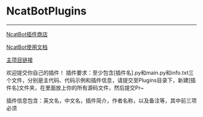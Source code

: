 # NcatBotPlugins
---
[NcatBot插件商店](https://home.ncatbot.xyz)

[NcatBot使用文档](https://home.ncatbot.xyz)

[主项目链接](https://github.com/liyihao1110/NcatBot)

欢迎提交你自己的插件！
插件要求：至少包含\[插件名\].py和main.py和info.txt三个文件，分别是主代码、代码示例和插件信息，请提交至Plugins目录下，新建\[插件名\]文件夹，在里面放上你的所有源码文件，然后提交Pr~

插件信息包含：英文名，中文名，插件简介，作者名称，以及备注等，其中前三项必须
